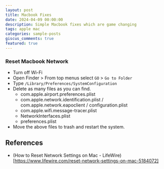 ```yaml
---
layout: post
title: Macbook Fixes
date: 2024-04-09 00:00:00
description: Simple Macbook fixes which are game changing
tags: apple mac
categories: sample-posts
giscus_comments: true
featured: true
---
```


### Reset Macbook Network

- Turn off Wi-Fi
- Open Finder > From top menus select `GO` > `Go to Folder`
- Type `/Library/Preferences/SystemConfiguration`
- Delete as many files as you can find.
    - com.apple.airport.preferences.plist
    - com.apple.network.identification.plist / com.apple.network.eapoclient / configuration.plist
    - com.apple.wifi.message-tracer.plist
    - NetworkInterfaces.plist
    - preferences.plist
- Move the above files to trash and restart the system.



## References
- (How to Reset Network Settings on Mac - LifeWire)[https://www.lifewire.com/reset-network-settings-on-mac-5184072]